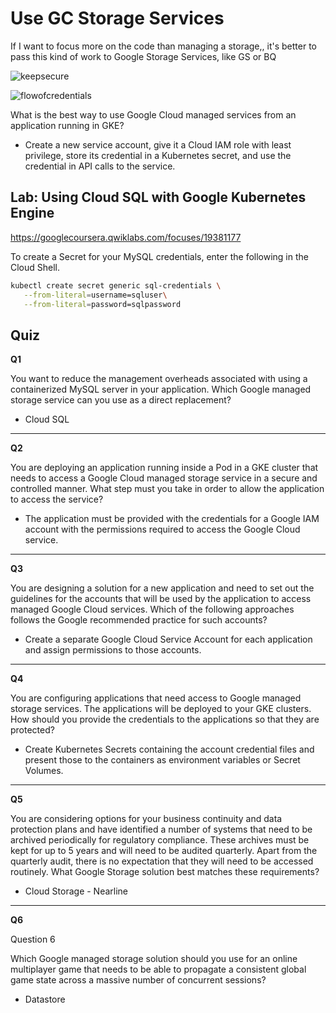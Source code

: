# Use GC Storage Services

If I want to focus more on the code than managing a storage,, it's better to pass this kind of work to Google Storage Services, like GS or BQ

![keepsecure](https://i.imgur.com/YpUiPEC.png)

![flowofcredentials](https://i.imgur.com/U8zfWx1.png)

What is the best way to use Google Cloud managed services from an application running in GKE?

- Create a new service account, give it a Cloud IAM role with least privilege, store its credential in a Kubernetes secret, and use the credential in API calls to the service.

## Lab: Using Cloud SQL with Google Kubernetes Engine

https://googlecoursera.qwiklabs.com/focuses/19381177

To create a Secret for your MySQL credentials, enter the following in the Cloud Shell.
```bash
kubectl create secret generic sql-credentials \
   --from-literal=username=sqluser\
   --from-literal=password=sqlpassword
```

## Quiz

**Q1**  

You want to reduce the management overheads associated with using a containerized MySQL server in your application. Which Google managed storage service can you use as a direct replacement?

- Cloud SQL

-----

**Q2**  

You are deploying an application running inside a Pod in a GKE cluster that needs to access a Google Cloud managed storage service in a secure and controlled manner. What step must you take in order to allow the application to access the service?

- The application must be provided with the credentials for a Google IAM account with the permissions required to access the Google Cloud service.

-----

**Q3**  

You are designing a solution for a new application and need to set out the guidelines for the accounts that will be used by the application to access managed Google Cloud services. Which of the following approaches follows the Google recommended practice for such accounts?

- Create a separate Google Cloud Service Account for each application and assign permissions to those accounts.

-----

**Q4**  

You are configuring applications that need access to Google managed storage services. The applications will be deployed to your GKE clusters. How should you provide the credentials to the applications so that they are protected?

- Create Kubernetes Secrets containing the account credential files and present those to the containers as environment variables or Secret Volumes.

-----

**Q5**  

You are considering options for your business continuity and data protection plans and have identified a number of systems that need to be archived periodically for regulatory compliance. These archives must be kept for up to 5 years and will need to be audited quarterly. Apart from the quarterly audit, there is no expectation that they will need to be accessed routinely. What Google Storage solution best matches these requirements?

- Cloud Storage - Nearline

-----

**Q6**  

Question 6

Which Google managed storage solution should you use for an online multiplayer game that needs to be able to propagate a consistent global game state across a massive number of concurrent sessions?

- Datastore